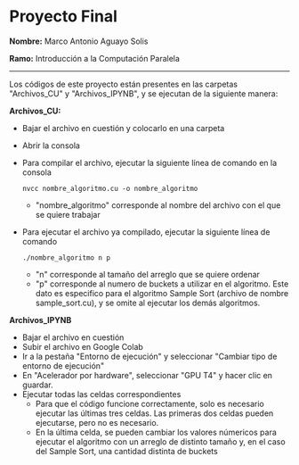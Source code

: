 # Proyecto Final
**Nombre:** Marco Antonio Aguayo Solis

**Ramo:** Introducción a la Computación Paralela

---

Los códigos de este proyecto están presentes en las carpetas "Archivos_CU" y "Archivos_IPYNB", y se ejecutan de la siguiente manera:

**Archivos_CU:**
- Bajar el archivo en cuestión y colocarlo en una carpeta
- Abrir la consola
- Para compilar el archivo, ejecutar la siguiente línea de comando en la consola
  
  `nvcc nombre_algoritmo.cu -o nombre_algoritmo`
  - "nombre_algoritmo" corresponde al nombre del archivo con el que se quiere trabajar
- Para ejecutar el archivo ya compilado, ejecutar la siguiente línea de comando

  `./nombre_algoritmo n p`
  - "n" corresponde al tamaño del arreglo que se quiere ordenar
  - "p" corresponde al numero de buckets a utilizar en el algoritmo. Este dato es especifico para el algoritmo Sample Sort (archivo de nombre sample_sort.cu), y se omite al ejecutar los demás algoritmos.

**Archivos_IPYNB**
- Bajar el archivo en cuestión
- Subir el archivo en Google Colab
- Ir a la pestaña "Entorno de ejecución" y seleccionar "Cambiar tipo de entorno de ejecución"
- En "Acelerador por hardware", seleccionar "GPU T4" y hacer clic en guardar.
- Ejecutar todas las celdas correspondientes
  - Para que el código funcione correctamente, solo es necesario ejecutar las últimas tres celdas. Las primeras dos celdas pueden ejecutarse, pero no es necesario.
  - En la última celda, se pueden cambiar los valores númericos para ejecutar el algoritmo con un arreglo de distinto tamaño y, en el caso del Sample Sort, una cantidad distinta de buckets
